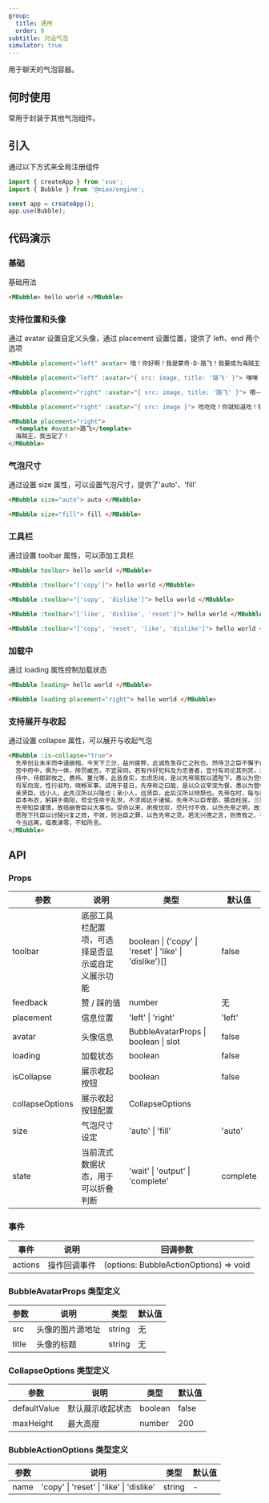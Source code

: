 ```yaml
---
group:
  title: 通用
  order: 0
subtitle: 对话气泡
simulator: true
---
```


用于聊天的气泡容器。

## 何时使用

常用于封装于其他气泡组件。

## 引入

通过以下方式来全局注册组件

```ts
import { createApp } from 'vue';
import { Bubble } from '@miao/engine';

const app = createApp();
app.use(Bubble);
```

## 代码演示

### 基础

基础用法

```html
<MBubble> hello world </MBubble>
```

### 支持位置和头像

通过 avatar 设置自定义头像，通过 placement 设置位置，提供了 left、end 两个选项

```html
<MBubble placement="left" avatar> 哦！你好啊！我是蒙奇·D·路飞！我要成为海贼王的男人！ </MBubble>

<MBubble placement="left" :avatar="{ src: image, title: '路飞' }"> 嘿嘿！你是谁啊？要不要一起吃肉？ </MBubble>

<MBubble placement="right" :avatar="{ src: image, title: '路飞' }"> 喂——！！ </MBubble>

<MBubble placement="right" :avatar="{ src: image }"> 吃吃吃！你就知道吃！钱才是最重要的好吗？ </MBubble>

<MBubble placement="right">
  <template #avatar>路飞</template>
  海贼王，我当定了！
</MBubble>
```

### 气泡尺寸

通过设置 size 属性，可以设置气泡尺寸，提供了'auto'、'fill'

```html
<MBubble size="auto"> auto </MBubble>

<MBubble size="fill"> fill </MBubble>
```

### 工具栏

通过设置 toolbar 属性，可以添加工具栏

```html
<MBubble toolbar> hello world </MBubble>

<MBubble :toolbar="['copy']"> hello world </MBubble>

<MBubble :toolbar="['copy', 'dislike']"> hello world </MBubble>

<MBubble :toolbar="['like', 'dislike', 'reset']"> hello world </MBubble>

<MBubble :toolbar="['copy', 'reset', 'like', 'dislike']"> hello world </MBubble>
```

### 加载中

通过 loading 属性控制加载状态

```html
<MBubble loading> hello world </MBubble>

<MBubble loading placement="right"> hello world </MBubble>
```

### 支持展开与收起

通过设置 collapse 属性，可以展开与收起气泡

```html
<MBubble :is-collapse="true">
  先帝创业未半而中道崩殂，今天下三分，益州疲弊，此诚危急存亡之秋也。然侍卫之臣不懈于内，忠志之士忘身于外者，盖追先帝之殊遇，欲报之于陛下也。诚宜开张圣听，以光先帝遗德，恢弘志士之气，不宜妄自菲薄，引喻失义，以塞忠谏之路也。
  宫中府中，俱为一体，陟罚臧否，不宜异同。若有作奸犯科及为忠善者，宜付有司论其刑赏，以昭陛下平明之理，不宜偏私，使内外异法也。
  侍中、侍郎郭攸之、费祎、董允等，此皆良实，志虑忠纯，是以先帝简拔以遗陛下。愚以为宫中之事，事无大小，悉以咨之，然后施行，必能裨补阙漏，有所广益。
  将军向宠，性行淑均，晓畅军事，试用于昔日，先帝称之曰能，是以众议举宠为督。愚以为营中之事，悉以咨之，必能使行阵和睦，优劣得所。
  亲贤臣，远小人，此先汉所以兴隆也；亲小人，远贤臣，此后汉所以倾颓也。先帝在时，每与臣论此事，未尝不叹息痛恨于桓、灵也。侍中、尚书、长史、参军，此悉贞良死节之臣，愿陛下亲之信之，则汉室之隆，可计日而待也。
  臣本布衣，躬耕于南阳，苟全性命于乱世，不求闻达于诸侯。先帝不以臣卑鄙，猥自枉屈，三顾臣于草庐之中，咨臣以当世之事，由是感激，遂许先帝以驱驰。后值倾覆，受任于败军之际，奉命于危难之间，尔来二十有一年矣。
  先帝知臣谨慎，故临崩寄臣以大事也。受命以来，夙夜忧叹，恐托付不效，以伤先帝之明，故五月渡泸，深入不毛。今南方已定，兵甲已足，当奖率三军，北定中原，庶竭驽钝，攘除奸凶，兴复汉室，还于旧都。此臣所以报先帝而忠陛下之职分也。至于斟酌损益，进尽忠言，则攸之、祎、允之任也。
  愿陛下托臣以讨贼兴复之效，不效，则治臣之罪，以告先帝之灵。若无兴德之言，则责攸之、祎、允等之慢，以彰其咎；陛下亦宜自谋，以咨诹善道，察纳雅言，深追先帝遗诏，臣不胜受恩感激。
  今当远离，临表涕零，不知所言。
</MBubble>
```

## API

### Props

| 参数            | 说明                                             | 类型                                                    | 默认值   |
| --------------- | ------------------------------------------------ | ------------------------------------------------------- | -------- |
| toolbar         | 底部工具栏配置项，可选择是否显示或自定义展示功能 | boolean \| ('copy' \| 'reset' \| 'like' \| 'dislike')[] | false    |
| feedback        | 赞 / 踩的值                                      | number                                                  | 无       |
| placement       | 信息位置                                         | 'left' \| 'right'                                        | 'left'  |
| avatar          | 头像信息                                         | BubbleAvatarProps \| boolean \| slot                    | false    |
| loading         | 加载状态                                         | boolean                                                 | false    |
| isCollapse      | 展示收起按钮                                     | boolean                                                 | false    |
| collapseOptions | 展示收起按钮配置                                 | CollapseOptions                                         |          |
| size            | 气泡尺寸设定                                     | 'auto' \| 'fill'                                        | 'auto'   |
| state          | 当前流式数据状态，用于可以折叠判断               | 'wait' \| 'output' \| 'complete'                        | complete |

### 事件

| 事件    | 说明         | 回调参数                               |
| ------- | ------------ | -------------------------------------- |
| actions | 操作回调事件 | (options: BubbleActionOptions) => void |

### BubbleAvatarProps 类型定义

| 参数  | 说明             | 类型   | 默认值 |
| ----- | ---------------- | ------ | ------ |
| src   | 头像的图片源地址 | string | 无     |
| title | 头像的标题       | string | 无     |

### CollapseOptions 类型定义

| 参数         | 说明             | 类型    | 默认值 |
| ------------ | ---------------- | ------- | ------ |
| defaultValue | 默认展示收起状态 | boolean | false  |
| maxHeight    | 最大高度         | number  | 200    |

### BubbleActionOptions 类型定义

| 参数 | 说明                                     | 类型   | 默认值 |
| ---- | ---------------------------------------- | ------ | ------ |
| name | 'copy' \| 'reset' \| 'like' \| 'dislike' | string | -      |
